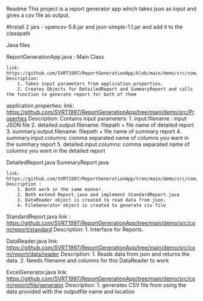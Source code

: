 Readme
This project is a report generator app which takes json as input and gives a csv file as output.

#Install 2 jars - opencsv-5.6.jar and json-simple-1.1.jar and add it to the classpath


Java files

ReportGenerationApp.java : Main Class

	link: https://github.com/SVRT1997/ReportGenerationApp/blob/main/demo/src/com/report/main/ReportGenerationApp.java
	Description: 
		1. Takes input parameters from application.properties. 
		2. Creates Objects for DetailedReport and SummaryReport and calls the function to generate report for both of them



application.properties:
	link: https://github.com/SVRT1997/ReportGenerationApp/tree/main/demo/src/Properties
	Description:
	 Contains input parameters:
		1. input.filename : input JSON file
		2. detailed.output.filename: filepath + file name of detailed report
		3. summary.output.filename: filepath + file name of summary report
		4. summary.input.columns: comma separated name of columns you want in the summary report
		5. detailed.input.columns: comma separated name of columns you want in the detailed report

DetailedReport.java
SummaryReport.java
	
	link: https://github.com/SVRT1997/ReportGenerationApp/tree/main/demo/src/com/report/generator
	Description :
		1. Both work in the same manner.
		2. Both extend Report.java and implement StandardReport.java
		3. DataReader object is created to read data from json.
		4. FileGenerator object is created to generate csv file


StandardReport.java
	link : https://github.com/SVRT1997/ReportGenerationApp/tree/main/demo/src/com/report/standard
	Description:
		1. Interface for Reports.

DataReader.java
	link: https://github.com/SVRT1997/ReportGenerationApp/tree/main/demo/src/com/report/data/reader
	Description:
		1. Reads data from json and returns the data. <can you database for the reader>
		2. Needs filename and columns for this DataReader to work

ExcelGenerator.java
	link: https://github.com/SVRT1997/ReportGenerationApp/tree/main/demo/src/com/report/file/generator
	Description: 
		1. generates CSV file from using the data provided with the outputfile name and location




